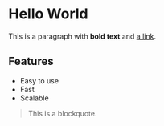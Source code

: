 # Hello World

This is a paragraph with **bold text** and [a link](https://example.com).

## Features

- Easy to use
- Fast
- Scalable

> This is a blockquote.
